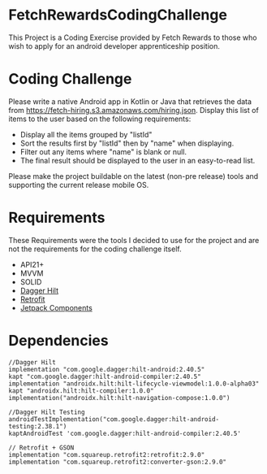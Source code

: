 # FetchRewardsCodingChallenge
This Project is a Coding Exercise provided by Fetch Rewards to those who wish to apply for an android developer apprenticeship position. 

# Coding Challenge
Please write a native Android app in Kotlin or Java that retrieves the data from https://fetch-hiring.s3.amazonaws.com/hiring.json.
Display this list of items to the user based on the following requirements:
* Display all the items grouped by "listId"
* Sort the results first by "listId" then by "name" when displaying.
* Filter out any items where "name" is blank or null.
* The final result should be displayed to the user in an easy-to-read list.

Please make the project buildable on the latest (non-pre release) tools and supporting the current release mobile OS.


# Requirements
These Requirements were the tools I decided to use for the project and are not the requirements for the coding challenge itself.
* API21+
* MVVM
* SOLID
* [Dagger Hilt](https://dagger.dev/hilt/)
* [Retrofit](https://square.github.io/retrofit/)
* [Jetpack Components](https://developer.android.com/jetpack)

# Dependencies
    //Dagger Hilt
    implementation "com.google.dagger:hilt-android:2.40.5"
    kapt "com.google.dagger:hilt-android-compiler:2.40.5"
    implementation "androidx.hilt:hilt-lifecycle-viewmodel:1.0.0-alpha03"
    kapt "androidx.hilt:hilt-compiler:1.0.0"
    implementation("androidx.hilt:hilt-navigation-compose:1.0.0")
    
    //Dagger Hilt Testing
    androidTestImplementation("com.google.dagger:hilt-android-testing:2.38.1")
    kaptAndroidTest 'com.google.dagger:hilt-android-compiler:2.40.5'

    // Retrofit + GSON
    implementation "com.squareup.retrofit2:retrofit:2.9.0"
    implementation "com.squareup.retrofit2:converter-gson:2.9.0"
